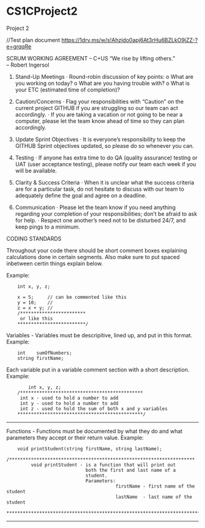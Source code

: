 # CS1CProject2
Project 2

//Test plan document
https://1drv.ms/w/s!Ahzjdo0apj6At3rHu6BZLkO9jZZ-?e=grqqRe

SCRUM WORKING AGREEMENT – C+US
“We rise by lifting others.”  
– Robert Ingersol
1.   Stand-Up Meetings
· 	Round-robin discussion of key points:
o  What are you working on today?
o  What are you having trouble with?
o  What is your ETC (estimated time of completion)?

2.   Caution/Concerns
· 	Flag your responsibilities with “Caution” on the current project GITHUB if you are struggling so our team can act accordingly.
· 	If you are taking a vacation or not going to be near a computer, please let the team know ahead of time so they can plan accordingly.


3.   Update Sprint Objectives
· 	It is everyone’s responsibility to keep the GITHUB Sprint objectives updated, so please do so whenever you can.
4.   Testing
· 	If anyone has extra time to do QA (quality assurance) testing or UAT (user acceptance testing), please notify our team each week if you will be available.
5.   Clarity & Success Criteria
· 	When it is unclear what the success criteria are for a particular task, do not hesitate to discuss with our team to adequately define the goal and agree on a deadline.
6.   Communication
· 	Please let the team know if you need anything regarding your completion of your responsibilities; don’t be afraid to ask for help.
· 	Respect one another’s need not to be disturbed 24/7, and keep pings to a minimum.



CODING STANDARDS

Throughout your code there should be short comment boxes explaining calculations done
in certain segments. Also make sure to put spaced inbetween certin things explain below.

Example:

        int x, y, z;
	
        x = 5;     // can be commented like this 
        y = 10;    // 
        z = x + y; // 
        /************************
         or like this 
        *************************/
	
Variables - Variables must be descripitive, lined up, and put in this format.
Example: 

	    int    sumOfNumbers;
	    string firstName;

Each variable put in a variable comment section with a short description.
Example:

            int x, y, z;
	    /*********************************************
	     int x - used to hold a number to add
	     int y - used to hold a number to add
	     int z - used to hold the sum of both x and y variables
	    **********************************************/
--------------------------------------------------------------------------------------------------
Functions - Functions must be documented by what they do and what parameters they accept or their return value.
Example:

	    void printStudent(string firstName, string lastName);
	    /********************************************************************
             void printStudent - is a function that will print out
                                 both the first and last name of a 
                                 student.
                                 Parameters:
                                            firstName - first name of the student
                                            lastName  - last name of the student
            ***********************************************************************/
--------------------------------------------------------------------------------------------------
